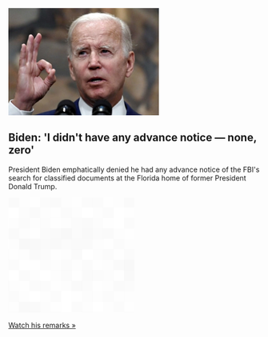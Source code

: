 
![Biden: 'I didn't have any advance notice — none, zero'](./20220825115726.png)
## Biden: 'I didn't have any advance notice — none, zero'

President Biden emphatically denied he had any advance notice of the FBI's search for classified documents at the Florida home of former President Donald Trump.

![pic](../square_bg.png)

[Watch his remarks »](https://www.yahoo.com/news/biden-says-he-had-zero-advance-notice-of-fbi-search-of-trumps-mar-a-lago-home-212829269.html)
